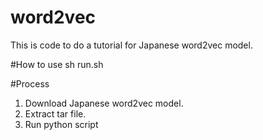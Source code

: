 # word2vec

This is code to do a tutorial for Japanese word2vec model.

#How to use
sh run.sh

#Process
1. Download Japanese word2vec model.
2. Extract tar file.
3. Run python script
